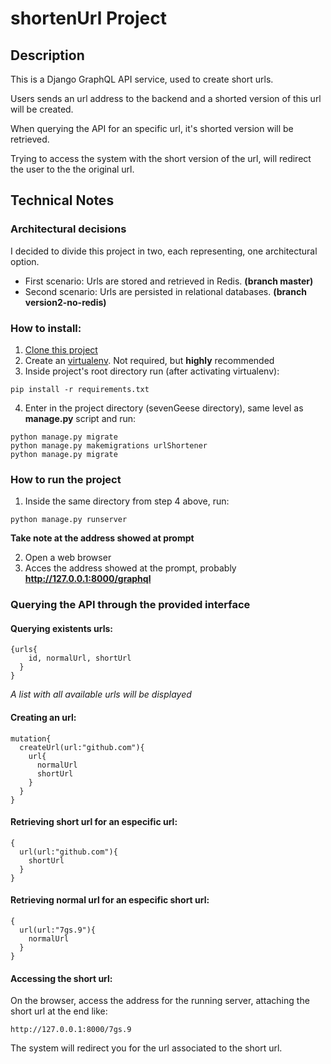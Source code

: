 # shortenUrl Project

## Description
This is a Django GraphQL API service, used to create short urls.

Users sends an url address to the backend and a shorted version of this url will be created.

When querying the API for an specific url, it's shorted version will be retrieved.

Trying to access the system with the short version of the url, will redirect the user to the the original url.

## Technical Notes
### Architectural decisions

I decided to divide this project in two, each representing, one architectural option.
- First scenario: Urls are stored and retrieved in Redis. **(branch master)**
- Second scenario: Urls are persisted in relational databases. **(branch version2-no-redis)**

### How to install:
1. [Clone this project](https://github.com/wandss/shortenUrl.git)
2. Create an [virtualenv](https://virtualenv.pypa.io/en/latest/). Not required, but **highly** recommended
3. Inside project's root directory run (after activating virtualenv):
```
pip install -r requirements.txt
```
4. Enter in the project directory (sevenGeese directory), same level as **manage.py** script and run:
```
python manage.py migrate
python manage.py makemigrations urlShortener
python manage.py migrate
```
### How to run the project
1. Inside the same directory from step 4 above, run:
```
python manage.py runserver
```
**Take note at the address showed at prompt**

2. Open a web browser
3. Acces the address showed at the prompt, probably **http://127.0.0.1:8000/graphql**

### Querying the API through the provided interface
#### Querying existents urls:
```
{urls{
    id, normalUrl, shortUrl
  }
}
```
*A list with all available urls will be displayed*
#### Creating an url:
```
mutation{
  createUrl(url:"github.com"){
    url{
      normalUrl
      shortUrl
    }
  }
}
```
#### Retrieving short url for an especific url:
```
{
  url(url:"github.com"){
    shortUrl
  }
}
```
#### Retrieving normal url for an especific short url:
```
{
  url(url:"7gs.9"){
    normalUrl
  }
}
```
#### Accessing the short url:
On the browser, access the address for the running server, attaching the short url at the end like:
```
http://127.0.0.1:8000/7gs.9
```
The system will redirect you for the url associated to the short url.
